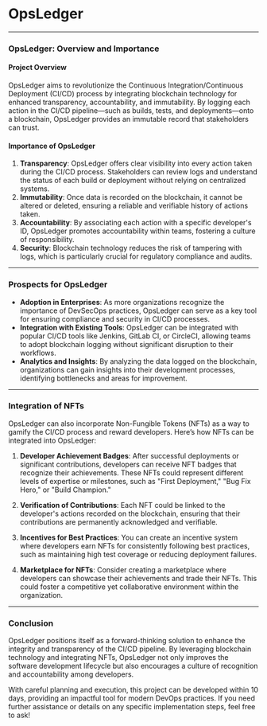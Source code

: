 # OpsLedger
---

### **OpsLedger: Overview and Importance**

#### **Project Overview**
OpsLedger aims to revolutionize the Continuous Integration/Continuous Deployment (CI/CD) process by integrating blockchain technology for enhanced transparency, accountability, and immutability. By logging each action in the CI/CD pipeline—such as builds, tests, and deployments—onto a blockchain, OpsLedger provides an immutable record that stakeholders can trust.

#### **Importance of OpsLedger**
1. **Transparency**: OpsLedger offers clear visibility into every action taken during the CI/CD process. Stakeholders can review logs and understand the status of each build or deployment without relying on centralized systems.
2. **Immutability**: Once data is recorded on the blockchain, it cannot be altered or deleted, ensuring a reliable and verifiable history of actions taken.
3. **Accountability**: By associating each action with a specific developer's ID, OpsLedger promotes accountability within teams, fostering a culture of responsibility.
4. **Security**: Blockchain technology reduces the risk of tampering with logs, which is particularly crucial for regulatory compliance and audits.

---

### **Prospects for OpsLedger**
- **Adoption in Enterprises**: As more organizations recognize the importance of DevSecOps practices, OpsLedger can serve as a key tool for ensuring compliance and security in CI/CD processes.
- **Integration with Existing Tools**: OpsLedger can be integrated with popular CI/CD tools like Jenkins, GitLab CI, or CircleCI, allowing teams to adopt blockchain logging without significant disruption to their workflows.
- **Analytics and Insights**: By analyzing the data logged on the blockchain, organizations can gain insights into their development processes, identifying bottlenecks and areas for improvement.

---

### **Integration of NFTs**
OpsLedger can also incorporate Non-Fungible Tokens (NFTs) as a way to gamify the CI/CD process and reward developers. Here’s how NFTs can be integrated into OpsLedger:

1. **Developer Achievement Badges**: After successful deployments or significant contributions, developers can receive NFT badges that recognize their achievements. These NFTs could represent different levels of expertise or milestones, such as "First Deployment," "Bug Fix Hero," or "Build Champion."

2. **Verification of Contributions**: Each NFT could be linked to the developer's actions recorded on the blockchain, ensuring that their contributions are permanently acknowledged and verifiable.

3. **Incentives for Best Practices**: You can create an incentive system where developers earn NFTs for consistently following best practices, such as maintaining high test coverage or reducing deployment failures.

4. **Marketplace for NFTs**: Consider creating a marketplace where developers can showcase their achievements and trade their NFTs. This could foster a competitive yet collaborative environment within the organization.

---

### **Conclusion**
OpsLedger positions itself as a forward-thinking solution to enhance the integrity and transparency of the CI/CD pipeline. By leveraging blockchain technology and integrating NFTs, OpsLedger not only improves the software development lifecycle but also encourages a culture of recognition and accountability among developers.

With careful planning and execution, this project can be developed within 10 days, providing an impactful tool for modern DevOps practices. If you need further assistance or details on any specific implementation steps, feel free to ask!
